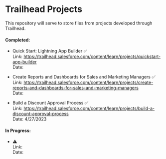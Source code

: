 # Trailhead Projects
This repository will serve to store files from projects developed through Trailhead.

#### Completed:
- Quick Start: Lightning App Builder ✅ <br>
Link: https://trailhead.salesforce.com/content/learn/projects/quickstart-app-builder <br>
Date:

- Create Reports and Dashboards for Sales and Marketing Managers ✅ <br>
Link: https://trailhead.salesforce.com/content/learn/projects/create-reports-and-dashboards-for-sales-and-marketing-managers <br>
Date:

- Build a Discount Approval Process ✅ <br>
Link: https://trailhead.salesforce.com/content/learn/projects/build-a-discount-approval-process <br>
Date: 4/27/2023

#### In Progress:
-  ⚠ <br>
Link: <br>
Date: